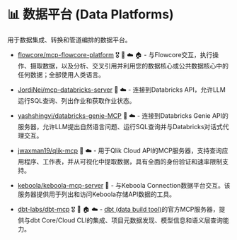 # 📊 数据平台 (Data Platforms)

用于数据集成、转换和管道编排的数据平台。

- [flowcore/mcp-flowcore-platform](https://github.com/flowcore-io/mcp-flowcore-platform) 🎖️ 📇 ☁️ 🏠 - 与Flowcore交互，执行操作、摄取数据，以及分析、交叉引用并利用您的数据核心或公共数据核心中的任何数据；全部使用人类语言。

- [JordiNei/mcp-databricks-server](https://github.com/JordiNeil/mcp-databricks-server) 🐍 ☁️ - 连接到Databricks API，允许LLM运行SQL查询、列出作业和获取作业状态。

- [yashshingvi/databricks-genie-MCP](https://github.com/yashshingvi/databricks-genie-MCP) 🐍 ☁️ - 连接到Databricks Genie API的服务器，允许LLM提出自然语言问题、运行SQL查询并与Databricks对话式代理交互。

- [jwaxman19/qlik-mcp](https://github.com/jwaxman19/qlik-mcp) 📇 ☁️ - 用于Qlik Cloud API的MCP服务器，支持查询应用程序、工作表，并从可视化中提取数据，具有全面的身份验证和速率限制支持。

- [keboola/keboola-mcp-server](https://github.com/keboola/keboola-mcp-server) 🐍 - 与Keboola Connection数据平台交互。该服务器提供用于列出和访问Keboola存储API数据的工具。

- [dbt-labs/dbt-mcp](https://github.com/dbt-labs/dbt-mcp) 🎖️ 🐍 🏠 ☁️ - [dbt (data build tool)](https://www.getdbt.com/product/what-is-dbt)的官方MCP服务器，提供与dbt Core/Cloud CLI的集成、项目元数据发现、模型信息和语义层查询能力。 